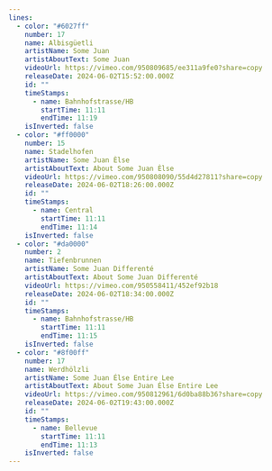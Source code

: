 ```yaml
---
lines:
  - color: "#6027ff"
    number: 17
    name: Albisgüetli
    artistName: Some Juan
    artistAboutText: Some Juan
    videoUrl: https://vimeo.com/950809685/ee311a9fe0?share=copy
    releaseDate: 2024-06-02T15:52:00.000Z
    id: ""
    timeStamps:
      - name: Bahnhofstrasse/HB
        startTime: 11:11
        endTime: 11:19
    isInverted: false
  - color: "#ff0000"
    number: 15
    name: Stadelhofen
    artistName: Some Juan Èlse
    artistAboutText: About Some Juan Èlse
    videoUrl: https://vimeo.com/950808090/55d4d27811?share=copy
    releaseDate: 2024-06-02T18:26:00.000Z
    id: ""
    timeStamps:
      - name: Central
        startTime: 11:11
        endTime: 11:14
    isInverted: false
  - color: "#da0000"
    number: 2
    name: Tiefenbrunnen
    artistName: Some Juan Differenté
    artistAboutText: About Some Juan Differenté
    videoUrl: https://vimeo.com/950558411/452ef92b18
    releaseDate: 2024-06-02T18:34:00.000Z
    id: ""
    timeStamps:
      - name: Bahnhofstrasse/HB
        startTime: 11:11
        endTime: 11:15
    isInverted: false
  - color: "#8f00ff"
    number: 17
    name: Werdhölzli
    artistName: Some Juan Élse Entire Lee
    artistAboutText: About Some Juan Élse Entire Lee
    videoUrl: https://vimeo.com/950812961/6d0ba88b36?share=copy
    releaseDate: 2024-06-02T19:43:00.000Z
    id: ""
    timeStamps:
      - name: Bellevue
        startTime: 11:11
        endTime: 11:13
    isInverted: false
---
```


